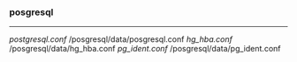 ### posgresql
---

*postgresql.conf*
/posgresql/data/posgresql.conf
*hg_hba.conf*
/posgresql/data/hg_hba.conf
*pg_ident.conf*
/posgresql/data/pg_ident.conf
